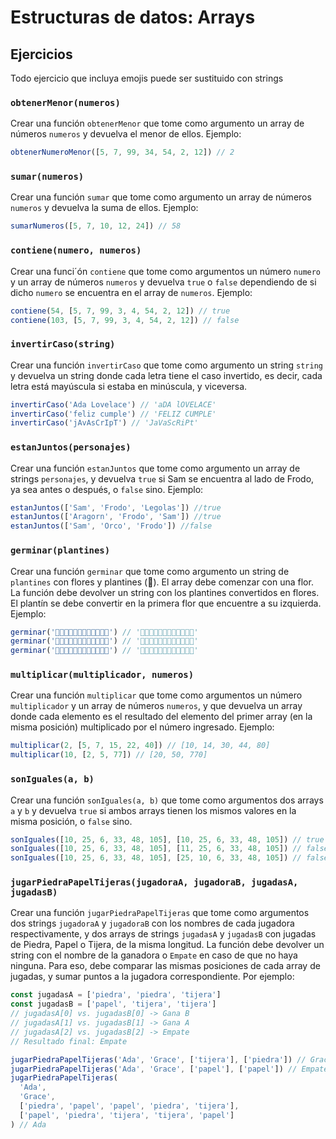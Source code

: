 # Estructuras de datos: Arrays

## Ejercicios

Todo ejercicio que incluya emojis puede ser sustituido con strings

### `obtenerMenor(numeros)`

Crear una función `obtenerMenor` que tome como argumento un array de números `numeros` y devuelva el menor de ellos. Ejemplo:

```javascript
obtenerNumeroMenor([5, 7, 99, 34, 54, 2, 12]) // 2
```

### `sumar(numeros)`

Crear una función `sumar` que tome como argumento un array de números `numeros` y devuelva la suma de ellos. Ejemplo:

```javascript
sumarNumeros([5, 7, 10, 12, 24]) // 58
```

### `contiene(numero, numeros)`

Crear una funci´ón `contiene` que tome como argumentos un número `numero` y un array de números `numeros` y devuelva `true` o `false` dependiendo de si dicho `numero` se encuentra en el array de `numeros`. Ejemplo:

```javascript
contiene(54, [5, 7, 99, 3, 4, 54, 2, 12]) // true
contiene(103, [5, 7, 99, 3, 4, 54, 2, 12]) // false
```

### `invertirCaso(string)`

Crear una función `invertirCaso` que tome como argumento un string `string` y devuelva un string donde cada letra tiene el caso invertido, es decir, cada letra está mayúscula si estaba en minúscula, y viceversa.

```javascript
invertirCaso('Ada Lovelace') // 'aDA lOVELACE'
invertirCaso('feliz cumple') // 'FELIZ CUMPLE'
invertirCaso('jAvAsCrIpT') // 'JaVaScRiPt'
```

### `estanJuntos(personajes)`

Crear una función `estanJuntos` que tome como argumento un array de strings `personajes`, y devuelva `true` si Sam se encuentra al lado de Frodo, ya sea antes o después, o `false` sino. Ejemplo:

```javascript
estanJuntos(['Sam', 'Frodo', 'Legolas']) //true
estanJuntos(['Aragorn', 'Frodo', 'Sam']) //true
estanJuntos(['Sam', 'Orco', 'Frodo']) //false
```

### `germinar(plantines)`

Crear una función `germinar` que tome como argumento un string de `plantines` con flores y plantines (🌱). El array debe comenzar con una flor. La función debe devolver un string con los plantines convertidos en flores. El plantín se debe convertir en la primera flor que encuentre a su izquierda. Ejemplo:

```javascript
germinar('🌷🌱🌻🌱🌸🌱🌷🌱🌻🌱🌸🌱') // '🌷🌷🌻🌻🌸🌸🌷🌷🌻🌻🌸🌸'
germinar('🌷🌱🌱🌱🌻🌱🌱🌸🌱🌱🌱🌱') // '🌷🌷🌷🌷🌻🌻🌻🌸🌸🌸🌸🌸'
germinar('🌻🌸🌱🌷🌻🌱🌱🌷🌷🌱🌱🌱') // '🌻🌸🌸🌷🌻🌻🌻🌷🌷🌷🌷🌷'
```


### `multiplicar(multiplicador, numeros)`

Crear una función `multiplicar` que tome como argumentos un número `multiplicador` y un array de números `numeros`, y que devuelva un array donde cada elemento es el resultado del elemento del primer array (en la misma posición) multiplicado por el número ingresado. Ejemplo:

```javascript
multiplicar(2, [5, 7, 15, 22, 40]) // [10, 14, 30, 44, 80]
multiplicar(10, [2, 5, 77]) // [20, 50, 770]
```

### `sonIguales(a, b)`

Crear una función `sonIguales(a, b)` que tome como argumentos dos arrays `a` y `b` y devuelva `true` si ambos arrays tienen los mismos valores en la misma posición, o `false` sino.

```javascript
sonIguales([10, 25, 6, 33, 48, 105], [10, 25, 6, 33, 48, 105]) // true
sonIguales([10, 25, 6, 33, 48, 105], [11, 25, 6, 33, 48, 105]) // false
sonIguales([10, 25, 6, 33, 48, 105], [25, 10, 6, 33, 48, 105]) // false
```

### `jugarPiedraPapelTijeras(jugadoraA, jugadoraB, jugadasA, jugadasB)`

Crear una función `jugarPiedraPapelTijeras` que tome como argumentos dos strings `jugadoraA` y `jugadoraB` con los nombres de cada jugadora respectivamente, y dos arrays de strings `jugadasA` y `jugadasB` con jugadas de Piedra, Papel o Tijera, de la misma longitud. La función debe devolver un string con el nombre de la ganadora o `Empate` en caso de que no haya ninguna. Para eso, debe comparar las mismas posiciones de cada array de jugadas, y sumar puntos a la jugadora correspondiente. Por ejemplo:

```javascript
const jugadasA = ['piedra', 'piedra', 'tijera']
const jugadasB = ['papel', 'tijera', 'tijera']
// jugadasA[0] vs. jugadasB[0] -> Gana B
// jugadasA[1] vs. jugadasB[1] -> Gana A
// jugadasA[2] vs. jugadasB[2] -> Empate
// Resultado final: Empate
```

```javascript
jugarPiedraPapelTijeras('Ada', 'Grace', ['tijera'], ['piedra']) // Grace
jugarPiedraPapelTijeras('Ada', 'Grace', ['papel'], ['papel']) // Empate
jugarPiedraPapelTijeras(
  'Ada',
  'Grace',
  ['piedra', 'papel', 'papel', 'piedra', 'tijera'],
  ['papel', 'piedra', 'tijera', 'tijera', 'papel']
) // Ada
```